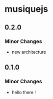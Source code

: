 # musiquejs

## 0.2.0

### Minor Changes

- new architecture

## 0.1.0

### Minor Changes

- hello there !
